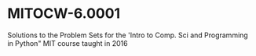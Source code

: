 # MITOCW-6.0001
Solutions to the Problem Sets for the 'Intro to Comp. Sci and Programming in Python" MIT course taught in 2016
